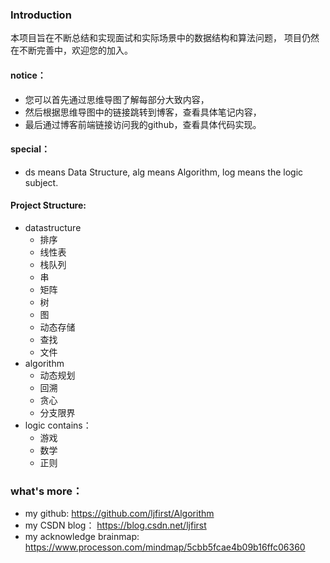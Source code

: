 ### Introduction
本项目旨在不断总结和实现面试和实际场景中的数据结构和算法问题，
项目仍然在不断完善中，欢迎您的加入。

#### notice：
+ 您可以首先通过思维导图了解每部分大致内容，
+ 然后根据思维导图中的链接跳转到博客，查看具体笔记内容，
+ 最后通过博客前端链接访问我的github，查看具体代码实现。

#### special：
+ ds means Data Structure, alg means Algorithm, log means the logic subject.

#### Project Structure:
+ datastructure
  + 排序
  + 线性表
  + 栈队列
  + 串
  + 矩阵
  + 树
  + 图
  + 动态存储
  + 查找
  + 文件
+ algorithm
  + 动态规划
  + 回溯
  + 贪心
  + 分支限界
+ logic contains：
  + 游戏
  + 数学
  + 正则

### what's more：
+ my github:
https://github.com/ljfirst/Algorithm
+ my CSDN blog：
https://blog.csdn.net/ljfirst
+ my acknowledge brainmap:
https://www.processon.com/mindmap/5cbb5fcae4b09b16ffc06360
